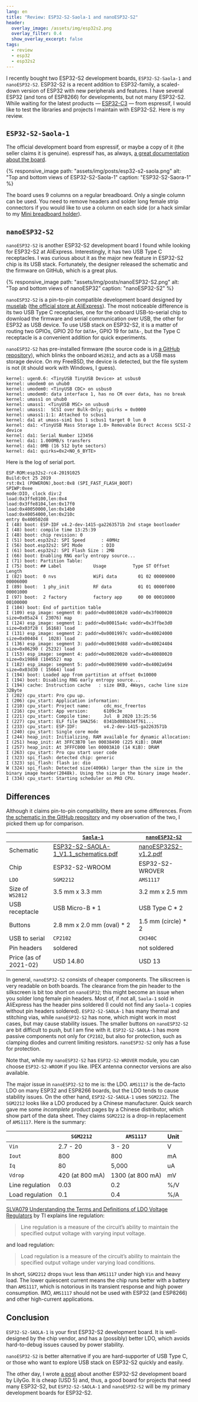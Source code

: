 ```yaml
---
lang: en
title: "Review: ESP32-S2-Saola-1 and nanoESP32-S2"
header:
  overlay_image: /assets/img/esp32s2.png
  overlay_filter: 0.4
  show_overlay_excerpt: false
tags:
  - review
  - esp32
  - esp32s2
---
```


I recently bought two ESP32-S2 development boards, `ESP32-S2-Saola-1` and
`nanoESP32-S2`. ESP32-S2 is a recent addition to ESP32-family, a scaled-down
version of ESP32 with new peripherals and features. I have several ESP32 (and
tons of ESP8266) for developments, but not many ESP32-S2. While waiting
for the latest products &mdash; [ESP32-C3](https://www.espressif.com/en/news/ESP32_C3) &mdash;
from espressif, I would like to test the libraries and projects I maintain
with ESP32-S2. Here is my review.

## `ESP32-S2-Saola-1`

The official development board from espressif, or maybe a copy of it (the
seller claims it is genuine). espressif has, as always, [a great documentation
about the board](https://docs.espressif.com/projects/esp-idf/en/latest/esp32s2/hw-reference/esp32s2/user-guide-saola-1-v1.2.html).

{% responsive_image
    path: "assets/img/posts/esp32-s2-saola.png"
    alt: "Top and bottom views of ESP32-S2-Saola-1"
    caption: "ESP32-S2-Saora-1"
%}

The board uses 9 columns on a regular breadboard. Only a single column can be
used. You need to remove headers and solder long female strip connectors if
you would like to use a column on each side (or a hack similar to my
[Mini breadboard holder](https://github.com/trombik/3d-two-mini-breadboards)).

## `nanoESP32-S2`

`nanoESP32-S2` is another ESP32-S2 development board I found while looking for
ESP32-S2 at AliExpress. Interestingly, it has two USB Type C receptacles. I was
curious about it as the major new feature in ESP32-S2 chip is its USB stack.
Fortunately, the designer released the schematic and the firmware on GitHub,
which is a great plus.

{% responsive_image
    path: "assets/img/posts/nanoESP32-S2.png"
    alt: "Top and bottom views of nanoESP32"
    caption: "nanoESP32-S2"
%}

`nanoESP32-S2` is a pin-to-pin compatible development board designed by
[muselab](https://www.muselab-tech.com/) ([the official store at AliExpress](https://muselab-tech.aliexpress.com/store/5940159)).
The most noticeable difference is its two USB Type C receptacles, one for the
onboard USB-to-serial chip to download the firmware and serial communication
over USB, the other for ESP32 as USB device. To use USB stack on ESP32-S2, it
is a matter of routing two GPIOs, GPIO 20 for `DATA+`, GPIO 19 for `DATA-`,
but the Type C receptacle is a convenient addition for quick experiments.

`nanoESP32-S2` has pre-installed firmware (the source code is in [a GitHub
repository](https://github.com/wuxx/nanoESP32-S2)), which blinks the onboard
`WS2812`, and acts as a USB mass storage device. On my FreeBSD, the device is
detected, but the file system is not (it should work with Windows, I guess).

```console
kernel: ugen0.6: <TinyUSB TinyUSB Device> at usbus0
kernel: umodem0 on uhub0
kernel: umodem0: <TinyUSB CDC> on usbus0
kernel: umodem0: data interface 1, has no CM over data, has no break
kernel: umass1 on uhub0
kernel: umass1: <TinyUSB MSC> on usbus0
kernel: umass1:  SCSI over Bulk-Only; quirks = 0x0000
kernel: umass1:1:1: Attached to scbus1
kernel: da1 at umass-sim1 bus 1 scbus1 target 0 lun 0
kernel: da1: <TinyUSB Mass Storage 1.0> Removable Direct Access SCSI-2 device
kernel: da1: Serial Number 123456
kernel: da1: 1.000MB/s transfers
kernel: da1: 0MB (16 512 byte sectors)
kernel: da1: quirks=0x2<NO_6_BYTE>
```

Here is the log of serial port.

```console
ESP-ROM:esp32s2-rc4-20191025
Build:Oct 25 2019
rst:0x1 (POWERON),boot:0x8 (SPI_FAST_FLASH_BOOT)
SPIWP:0xee
mode:DIO, clock div:2
load:0x3ffe8100,len:0x4
load:0x3ffe8104,len:0x17f0
load:0x40050000,len:0x14b0
load:0x40054000,len:0x210c
entry 0x400502d8
I (48) boot: ESP-IDF v4.2-dev-1415-ga2263571b 2nd stage bootloader
I (48) boot: compile time 13:25:39
I (48) boot: chip revision: 0
I (51) boot.esp32s2: SPI Speed      : 40MHz
I (56) boot.esp32s2: SPI Mode       : DIO
I (61) boot.esp32s2: SPI Flash Size : 2MB
I (66) boot: Enabling RNG early entropy source...
I (71) boot: Partition Table:
I (75) boot: ## Label            Usage          Type ST Offset   Length
I (82) boot:  0 nvs              WiFi data        01 02 00009000 00006000
I (89) boot:  1 phy_init         RF data          01 01 0000f000 00001000
I (97) boot:  2 factory          factory app      00 00 00010000 00100000
I (104) boot: End of partition table
I (109) esp_image: segment 0: paddr=0x00010020 vaddr=0x3f000020 size=0x05a24 ( 23076) map
I (124) esp_image: segment 1: paddr=0x00015a4c vaddr=0x3ffbe3d0 size=0x03f28 ( 16168) load
I (131) esp_image: segment 2: paddr=0x0001997c vaddr=0x40024000 size=0x00404 (  1028) load
I (136) esp_image: segment 3: paddr=0x00019d88 vaddr=0x40024404 size=0x06290 ( 25232) load
I (153) esp_image: segment 4: paddr=0x00020020 vaddr=0x40080020 size=0x19868 (104552) map
I (182) esp_image: segment 5: paddr=0x00039890 vaddr=0x4002a694 size=0x03d30 ( 15664) load
I (194) boot: Loaded app from partition at offset 0x10000
I (194) boot: Disabling RNG early entropy source...
I (194) cache: Instruction cache   : size 8KB, 4Ways, cache line size 32Byte
I (202) cpu_start: Pro cpu up.
I (206) cpu_start: Application information:
I (210) cpu_start: Project name:     cdc_msc_freertos
I (216) cpu_start: App version:      6109c3e
I (221) cpu_start: Compile time:     Jul  8 2020 13:25:56
I (227) cpu_start: ELF file SHA256:  0341bd08bb34f761...
I (233) cpu_start: ESP-IDF:          v4.2-dev-1415-ga2263571b
I (240) cpu_start: Single core mode
I (244) heap_init: Initializing. RAM available for dynamic allocation:
I (251) heap_init: At 3FFC3B70 len 00038490 (225 KiB): DRAM
I (257) heap_init: At 3FFFC000 len 00003A10 (14 KiB): DRAM
I (263) cpu_start: Pro cpu start user code
I (323) spi_flash: detected chip: generic
I (323) spi_flash: flash io: dio
W (324) spi_flash: Detected size(4096k) larger than the size in the binary image header(2048k). Using the size in the binary image header.
I (334) cpu_start: Starting scheduler on PRO CPU.
```

## Differences

Although it claims pin-to-pin compatibility, there are some differences. From [the
schematic in the GitHub repository](https://github.com/wuxx/nanoESP32-S2/blob/master/schematic/nanoESP32S2-v1.2.pdf)
and my observation of the two, I picked them up for comparison.

|                            | [`Saola-1`](https://docs.espressif.com/projects/esp-idf/en/latest/esp32s2/hw-reference/esp32s2/user-guide-saola-1-v1.2.html) | [`nanoESP32-S2`](https://www.muselab-tech.com/nanoesp32-s2kai-fa-ban/) |
|----------------------------|----------------------------|---------------------|
| Schematic                  | [ESP32-S2-SAOLA-1_V1.1_schematics.pdf](https://dl.espressif.com/dl/schematics/ESP32-S2-SAOLA-1_V1.1_schematics.pdf) | [nanoESP32S2-v1.2.pdf](https://github.com/wuxx/nanoESP32-S2/blob/master/schematic/nanoESP32S2-v1.2.pdf) |
| Chip                       | ESP32-S2-WROOM             | ESP32-S2-WROVER     |
| `LDO`                      | `SGM2212`                  | `AMS1117`           |
| Size of `WS2812`           | 3.5 mm x 3.3 mm            | 3.2 mm x 2.5 mm     |
| USB receptacle             | USB Micro-B * 1            | USB Type C * 2      |
| Buttons                    | 2.8 mm x 2.0 mm (oval) * 2 | 1.5 mm (circle) * 2 |
| USB to serial              | `CP2102`                   | `CH340C`            |
| Pin headers                | soldered                   | not soldered        |
| Price (as of 2021-02)      | USD 14.80                  | USD 13              |

In general, `nanoESP32-S2` consists of cheaper components. The silkscreen is
very readable on both boards. The clearance from the pin header to the
silkscreen is bit too short on `nanoESP32`; this might become an issue when
you solder long female pin headers.  Most of, if not all, `Saola-1` sold in
AliExpress has the header pins soldered (I could not find any `Saola-1` copies
without pin headers soldered).  `ESP32-S2-SAOLA-1` has many thermal and
stitching vias, while `nanoESP32-S2` has none, which might work in most cases,
but may cause stability issues. The smaller buttons on `nanoESP32-S2` are bit
difficult to push, but I am fine with it. `ESP32-S2-SAOLA-1` has more passive
components not only for `CP2102`, but also for protection, such as clamping
diodes and current limiting resistors. `nanoESP32-S2` only has a fuse for
protection.

Note that, while my `nanoESP32-S2` has `ESP32-S2-WROVER` module, you can
choose `ESP32-S2-WROOM` if you like. IPEX antenna connector versions are also
available.

The major issue in `nanoESP32-S2` to me is: the LDO. `AMS1117` is the de-facto
LDO on many ESP32 and ESP8266 boards, but the LDO tends to cause stability
issues. On the other hand, `ESP32-S2-SAOLA-1` uses `SGM2212`. The `SGM2212`
looks like a LDO produced by a Chinese manufacturer. Quick search gave me some
_incomplete_ product pages by a Chinese distributor, which show part of the
data sheet.  They claims `SGM2212` is a drop-in replacement of `AMS1117`. Here
is the summary:

|                 | `SGM2212`       | `AMS1117`        | Unit |
|-----------------|-----------------|------------------|------|
| `Vin`           | 2.7 - 20        | 3 - 20           | V    |
| `Iout`          | 800             | 800              | mA   |
| `Iq`            | 80              | 5,000            | uA   |
| `Vdrop`         | 420 (at 800 mA) | 1300 (at 800 mA) | mV   |
| Line regulation | 0.03            | 0.2              | %/V  |
| Load regulation | 0.1             | 0.4              | %/A  |

[SLVA079 Understanding the Terms and Definitions of LDO Voltage Regulators](https://www.ti.com/lit/an/slva079/slva079.pdf)
by TI explains line regulation:

> Line regulation is a measure of the circuit’s ability to maintain the
> specified output voltage with varying input voltage.

and load regulation:

> Load regulation is a measure of the circuit’s ability to maintain the
> specified output voltage under varying load conditions.

In short, `SGM2212` drops `Vout` less than `AMS1117` under high `Vin` and
heavy load. The lower quiescent current means the chip runs better with a
battery than `AMS1117`, which is notorious in its transient response and high
power consumption. IMO, `AMS1117` should not be used with ESP32 (and ESP8266)
and other high-current applications.

## Conclusion

`ESP32-S2-SAOLA-1` is your first ESP32-S2 development board. It is
well-designed by the chip vendor, and has a (possibly) better LDO, which
avoids hard-to-debug issues caused by power stability.

`nanoESP32-S2` is better alternative if you are hard-supporter of USB Type C,
or those who want to explore USB stack on ESP32-S2 quickly and easily.

The other day, I wrote [a post](/blog/makerspace/2020/12/04/Review-LILYGO-TTGO-T8-ESP32-S2-WOOR/)
about another ESP32-S2 development board by LilyGo. It is cheap (USD 5) and,
thus, a good board for projects that need many ESP32-S2, but `ESP32-S2-SAOLA-1`
and `nanoESP32-S2` will be my primary development boards for ESP32-S2.
